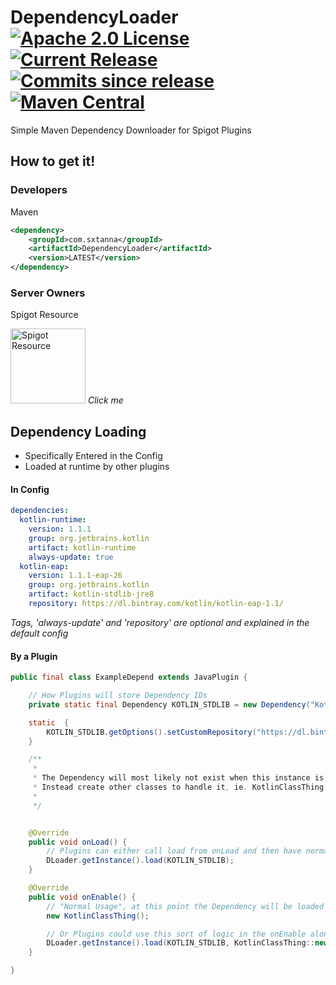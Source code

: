 # DependencyLoader [![Apache 2.0 License](https://img.shields.io/badge/license-Apache%202.0-blue.svg?style=flat-square)](https://www.apache.org/licenses/LICENSE-2.0) [![Current Release](https://img.shields.io/github/release/Sxtanna/dependency-loader.svg?style=flat-square)](https://github.com/Sxtanna/dependency-loader/releases/latest) [![Commits since release](https://img.shields.io/github/commits-since/Sxtanna/dependency-loader/v1.1.2.svg?style=flat-square)](https://github.com/Sxtanna/dependency-loader/commits/master) [![Maven Central](https://img.shields.io/maven-central/v/com.sxtanna/DependencyLoader.svg?style=flat-square)](http://repo1.maven.org/maven2/com/sxtanna/DependencyLoader/1.1.2/)
Simple Maven Dependency Downloader for Spigot Plugins

## How to get it!

### Developers

Maven

```xml
<dependency>
    <groupId>com.sxtanna</groupId>
    <artifactId>DependencyLoader</artifactId>
    <version>LATEST</version>
</dependency>
```

### Server Owners

Spigot Resource

<a href="https://www.spigotmc.org/resources/dependency-loader.38523/"><img src="https://cloud.githubusercontent.com/assets/20979389/24360216/adbdb4c4-12d4-11e7-81f7-dc4d2e8958ec.png" alt="Spigot Resource" width="120" height="120"></a>
*Click me*

## Dependency Loading
  * Specifically Entered in the Config
  * Loaded at runtime by other plugins
  
#### In Config  
```yml
dependencies:
  kotlin-runtime:
    version: 1.1.1
    group: org.jetbrains.kotlin
    artifact: kotlin-runtime
    always-update: true
  kotlin-eap:
    version: 1.1.1-eap-26
    group: org.jetbrains.kotlin
    artifact: kotlin-stdlib-jre8
    repository: https://dl.bintray.com/kotlin/kotlin-eap-1.1/
```
*Tags, 'always-update' and 'repository' are optional and explained in the default config*

#### By a Plugin
```java
public final class ExampleDepend extends JavaPlugin {

	// How Plugins will store Dependency IDs
	private static final Dependency KOTLIN_STDLIB = new Dependency("Kotlin-EAP", "1.1.1-eap-26", "org.jetbrains.kotlin", "kotlin-stdlib-jre8");

	static  {
		KOTLIN_STDLIB.getOptions().setCustomRepository("https://dl.bintray.com/kotlin/kotlin-eap-1.1/");
	}

	/**
	 *
	 * The Dependency will most likely not exist when this instance is created, so the main class should never reference it
	 * Instead create other classes to handle it, ie. KotlinClassThing
	 *
	 */


	@Override
	public void onLoad() {
		// Plugins can either call load from onLoad and then have normal usage in the onEnable
		DLoader.getInstance().load(KOTLIN_STDLIB);
	}

	@Override
	public void onEnable() {
		// "Normal Usage", at this point the Dependency will be loaded and available
		new KotlinClassThing();

		// Or Plugins could use this sort of logic in the onEnable alone, the instance of Database will be created after the dependency is loaded
		DLoader.getInstance().load(KOTLIN_STDLIB, KotlinClassThing::new);
	}

}
```
